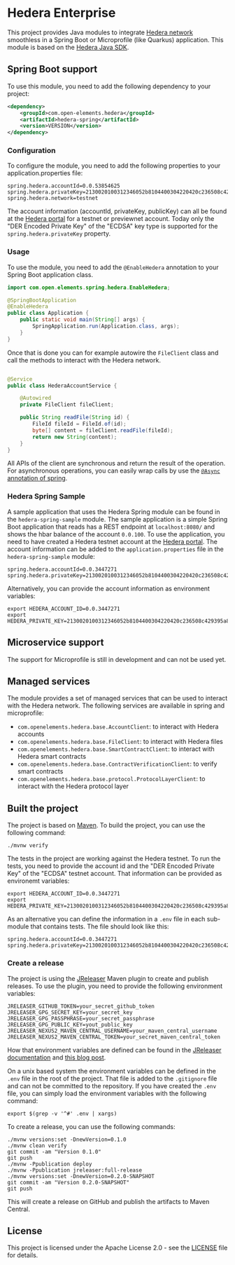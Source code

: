 # Hedera Enterprise
This project provides Java modules to integrate [Hedera network](https://hedera.com) smoothless in a Spring Boot or Microprofile (like Quarkus) application.
This module is based on the [Hedera Java SDK](https://github.com/hashgraph/hedera-sdk-java).

## Spring Boot support

To use this module, you need to add the following dependency to your project:

```xml 
<dependency>
    <groupId>com.open-elements.hedera</groupId>
    <artifactId>hedera-spring</artifactId>
    <version>VERSION</version> 
</dependency>
```

### Configuration

To configure the module, you need to add the following properties to your application.properties file:

```properties
spring.hedera.accountId=0.0.53854625
spring.hedera.privateKey=2130020100312346052b8104400304220420c236508c429395a8180b1230f436d389adc5afaa9145456783b57b2045c6cc37
spring.hedera.network=testnet
```

The account information (accountId, privateKey, publicKey) can all be found at the
[Hedera portal](https://portal.hedera.com/) for a testnet or previewnet account.
Today only the "DER Encoded Private Key" of the "ECDSA" key type is supported for the `spring.hedera.privateKey` property.

### Usage

To use the module, you need to add the `@EnableHedera` annotation to your Spring Boot application class.

```java
import com.open.elements.spring.hedera.EnableHedera;

@SpringBootApplication
@EnableHedera
public class Application {
    public static void main(String[] args) {
        SpringApplication.run(Application.class, args);
    }
}
```
 
Once that is done you can for example autowire the `FileClient` class and call the methods to interact with the Hedera network.

```java

@Service
public class HederaAccountService {

    @Autowired
    private FileClient fileClient;

    public String readFile(String id) {
        FileId fileId = FileId.of(id);
        byte[] content = fileClient.readFile(fileId);
        return new String(content);
    }
}
```

All APIs of the client are synchronous and return the result of the operation. For asynchronous operations, you can
easily wrap calls by use the [`@Async` annotation of spring](https://spring.io/guides/gs/async-method).

### Hedera Spring Sample

A sample application that uses the Hedera Spring module can be found in the `hedera-spring-sample` module.
The sample application is a simple Spring Boot application that reads has a REST endpoint at `localhost:8080/` and 
shows the hbar balance of the account `0.0.100`.
To use the application, you need to have created a Hedera testnet account at the [Hedera portal](https://portal.hedera.com/).
The account information can be added to the `application.properties` file in the `hedera-spring-sample` module:
```properties
spring.hedera.accountId=0.0.3447271
spring.hedera.privateKey=2130020100312346052b8104400304220420c236508c429395a8180b1230f436d389adc5afaa9145456783b57b2045c6cc37
```

Alternatively, you can provide the account information as environment variables:
```shell
export HEDERA_ACCOUNT_ID=0.0.3447271
export HEDERA_PRIVATE_KEY=2130020100312346052b8104400304220420c236508c429395a8180b1230f436d389adc5afaa9145456783b57b2045c6cc37
```

## Microservice support

The support for Microprofile is still in development and can not be used yet.

## Managed services

The module provides a set of managed services that can be used to interact with the Hedera network.
The following services are available in spring and microprofile:

- `com.openelements.hedera.base.AccountClient`: to interact with Hedera accounts
- `com.openelements.hedera.base.FileClient`: to interact with Hedera files
- `com.openelements.hedera.base.SmartContractClient`: to interact with Hedera smart contracts
- `com.openelements.hedera.base.ContractVerificationClient`: to verify smart contracts
- `com.openelements.hedera.base.protocol.ProtocolLayerClient`: to interact with the Hedera protocol layer

## Built the project

The project is based on [Maven](https://maven.apache.org/). To build the project, you can use the following command:

```shell
./mvnw verify
```

The tests in the project are working against the Hedera testnet.
To run the tests, you need to provide the account id and the "DER Encoded Private Key" of the "ECDSA" testnet account.
That information can be provided as environemt variables:
 
```shell
export HEDERA_ACCOUNT_ID=0.0.3447271
export HEDERA_PRIVATE_KEY=2130020100312346052b8104400304220420c236508c429395a8180b1230f436d389adc5afaa9145456783b57b2045c6cc37
```

As an alternative you can define the information in a `.env` file in each sub-module that contains tests.
The file should look like this:

```
spring.hedera.accountId=0.0.3447271
spring.hedera.privateKey=2130020100312346052b8104400304220420c236508c429395a8180b1230f436d389adc5afaa9145456783b57b2045c6cc37
```

### Create a release

The project is using the [JReleaser](https://jreleaser.org) Maven plugin to create and publish releases.
To use the plugin, you need to provide the following environment variables:

```
JRELEASER_GITHUB_TOKEN=your_secret_github_token
JRELEASER_GPG_SECRET_KEY=your_secret_key
JRELEASER_GPG_PASSPHRASE=your_secret_passphrase
JRELEASER_GPG_PUBLIC_KEY=yout_public_key
JRELEASER_NEXUS2_MAVEN_CENTRAL_USERNAME=your_maven_central_username
JRELEASER_NEXUS2_MAVEN_CENTRAL_TOKEN=your_secret_maven_central_token
```

How that environment variables are defined can be found in the
[JReleaser documentation](https://jreleaser.org/guide/latest/examples/maven/maven-central.html) and 
[this blog post](https://foojay.io/today/how-to-release-a-java-module-with-jreleaser-to-maven-central-with-github-actions/).

On a unix based system the environment variables can be defined in the `.env` file in the root of the project.
That file is added to the `.gitignore` file and can not be committed to the repository.
If you have created the `.env` file, you can simply load the environment variables with the following command:

```shell
export $(grep -v '^#' .env | xargs)
```

To create a release, you can use the following commands:

```shell
./mvnw versions:set -DnewVersion=0.1.0
./mvnw clean verify
git commit -am "Version 0.1.0"
git push
./mvnw -Ppublication deploy
./mvnw -Ppublication jreleaser:full-release
./mvnw versions:set -DnewVersion=0.2.0-SNAPSHOT
git commit -am "Version 0.2.0-SNAPSHOT"
git push
```

This will create a release on GitHub and publish the artifacts to Maven Central.

## License

This project is licensed under the Apache License 2.0 - see the [LICENSE](LICENSE) file for details.
